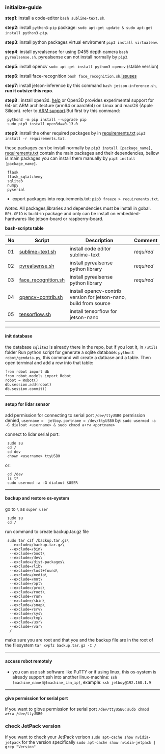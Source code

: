 ### initialize-guide

**step1**: install a code-editor `bash sublime-text.sh`.

**step2**: install `python3-pip` package: `sudo apt-get update & sudo apt-get install python3-pip`.

**step3**: install python packages virtual enviroment `pip3 install virtualenv`.

**step4**: install pyrealsense for using D455 depth camera `bash pyrealsense.sh`. pyrealsense can not install normally by `pip3`.

**step5**: install opencv `sudo apt-get install python3-opencv` (stable version)

**step6**: install face-recognition `bash face_recognition.sh`.[issuses](http://www.open3d.org/docs/release/arm.html)

**step7**: install jetson-inference by this command `bash jetson-inference.sh`, **run it outsize this repo**.

**step8** : install open3d. [help](https://github.com/isl-org/Open3D/issues/2606#issuecomment-742760659) or Open3D provides experimental support for 64-bit ARM architecture (arm64 or aarch64) on Linux and macOS (Apple Silicon). refer to [ARM support](http://www.open3d.org/docs/release/arm.html).But first try this command:
     
     python3 -m pip install --upgrade pip
     sudo pip3 install open3d==0.13.0

**step9**: install the other required packages by in [requirements.txt](/init/requirements.txt) `pip3 install -r requirements.txt`.

these packages can be install normally by `pip3 install [package_name]`, [requirements.txt](/init/requirements.txt) contain the main packages and their dependencies, bellow is main packages you can install them manually by `pip3 install [package_name]`.

     flask
     flask_sqlalchemy
     sqlite3
     numpy
     pyserial

- export packages into requirements.txt: `pip3 freeze > requirements.txt`.

*Notes:* All packages,libraries and dependencies must be install in gobal. `RPi.GPIO` is build-in package and only can be install on embedded-hardwares like jetson-board or raspberry-board.

**bash-scripts table**

|No|Script|Description|Comment|
|---|---|---|---|
|01|[sublime-text.sh](/init/sublime-text.sh)|install code editor sublime-text|*required*|
|02|[pyrealsense.sh](/init/pyrealsense.sh)|install pyrealsense python library|*required*|
|03|[face_recognition.sh](/init/face_recognition.sh)|install pyrealsense python library|*required*|
|04|[opencv-contrib.sh](/init/opencv-contrib.sh)|install opencv-contrib version for jetson-nano, build from source||
|05|[tensorflow.sh](/init/tensorflow.sh)|install tensorflow for jetson-nano||
______

#### init database

the database `sqlite3` is already there in the repo, but if you lost it, in `/utils` folder Run python script for generate a sqlite database: `python3 robot/gendata.py`, this command will create a datbase and a table. Then open terminal and add a row into that table:

	from robot import db
	from robot.models import Robot
	robot = Robot()
	db.session.add(robot)
	db.session.commit()
______

#### setup for lidar sensor

add permission for connecting to serial port `/dev/ttyUSB0` permission denied, `username =  jetboy`. `portname = /dev/ttyUSB0` by: `sudo usermod -a -G dialout <username> & sudo chmod a+rw <portname>`

connect to lidar serial port:

     sudo su
     cd /
     cd dev
     chown <username> ttyUSB0

or:

     cd /dev
     ls t*
     sudo usermod -a -G dialout $USER
______

#### backup and restore os-system

go to `\` as `super user`

     sudo su
     cd /

run command to create backup.tar.gz file

     sudo tar czf /backup.tar.gz\
      --exclude=/backup.tar.gz\
      --exclude=/bin\
      --exclude=/boot\
      --exclude=/dev\
      --exclude=/dist-packages\
      --exclude=/lib\
      --exclude=/lost+found\
      --exclude=/media\
      --exclude=/mnt\
      --exclude=/opt\
      --exclude=/proc\
      --exclude=/root\
      --exclude=/run\
      --exclude=/sbin\
      --exclude=/snap\
      --exclude=/srv\
      --exclude=/sys\
      --exclude=/tmp\
      --exclude=/usr\
      --exclude=/var\
      /

make sure you are root and that you and the backup file are in the root of the filesystem `tar xvpfz backup.tar.gz -C /`
______

#### access robot remotely

- you can use ssh software like PuTTY or if using linux, this os-system is already support ssh into another linux-machine: `ssh [machine_name]@[machine_lan_ip]`, example: `ssh jetboy@192.168.1.9`
______

#### give permission for serial port

if you want to gibve permission for serial port `/dev/ttyUSB0`: `sudo chmod a+rw /dev/ttyUSB0`

### check JetPack version

if you want to check your JetPack verison `sudo apt-cache show nvidia-jetpack`
for the version specifically `sudo apt-cache show nvidia-jetpack | grep "Version"`